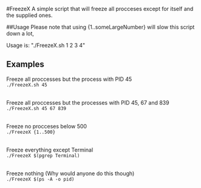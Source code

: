 #FreezeX
A simple script that will freeze all procceses except for itself and the supplied ones. 

##Usage
Please note that using {1..someLargeNumber} will slow this script down a lot, 

Usage is: "./FreezeX.sh 1 2 3 4"

## Examples
Freeze all proccesses but the process with PID 45<br>`./FreezeX.sh 45`<br><br>

Freeze all proccesses but the processes with PID 45, 67 and 839<br>`./FreezeX.sh 45 67 839`<br><br>

Freeze no procceses below 500<br>`./FreezeX {1..500}`<br><br>

Freeze everything except Terminal<br>`./FreezeX $(pgrep Terminal)`<br><br>

Freeze nothing (Why would anyone do this though)<br>`./FreezeX $(ps -A -o pid)`<br><br>
